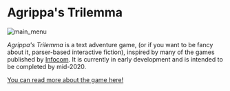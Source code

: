 Agrippa's Trilemma
==================

![main_menu](https://raw.githubusercontent.com/wiki/EvanQuan/AgrippasTrilemma/main_menu.PNG)

*Agrippa's Trilemma* is a text adventure game, (or if you want to be fancy about
it, parser-based interactive fiction), inspired by many of the games published by [Infocom](https://en.wikipedia.org/wiki/Infocom). It is currently in early
development and is intended to be completed by mid-2020.

[You can read more about the game here!](https://github.com/EvanQuan/AgrippasTrilemma/wiki)
